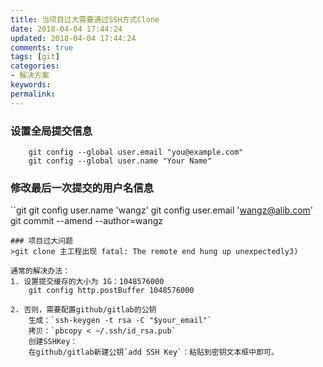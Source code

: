 ```yaml
---
title: 当项目过大需要通过SSH方式Clone
date: 2018-04-04 17:44:24
updated: 2018-04-04 17:44:24
comments: true
tags: [git]
categories: 
- 解决方案
keywords: 
permalink: 
---
```

### 设置全局提交信息
```git
    git config --global user.email "you@example.com"
    git config --global user.name "Your Name"
```
### 修改最后一次提交的用户名信息
``git 
  git config user.name 'wangz'
  git config user.email 'wangz@alib.com'
  git commit  --amend --author=wangz  
```
### 项目过大问题
>git clone 主工程出现 fatal: The remote end hung up unexpectedly3)

通常的解决办法：
1. 设置提交缓存的大小为 1G：1048576000
    git config http.postBuffer 1048576000

2. 否则，需要配置github/gitlab的公钥
    生成：`ssh-keygen -t rsa -C "$your_email"`
    拷贝：`pbcopy < ~/.ssh/id_rsa.pub`
    创建SSHKey：
    在github/gitlab新建公钥`add SSH Key`：粘贴到密钥文本框中即可。
    


